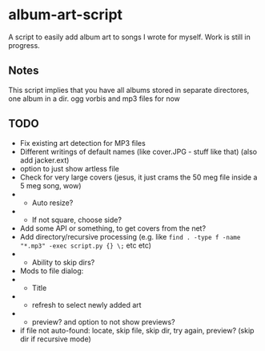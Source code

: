 # album-art-script
A script to easily add album art to songs I wrote for myself.
Work is still in progress.

## Notes
This script implies that you have all albums stored in separate directores, one album in a dir.
ogg vorbis and mp3 files for now

## TODO
- Fix existing art detection for MP3 files
- Different writings of default names (like cover.JPG - stuff like that) (also add jacker.ext)
- option to just show artless file
- Check for very large covers (jesus, it just crams the 50 meg file inside a 5 meg song, wow)
- - Auto resize?
- - If not square, choose side?
- Add some API or something, to get covers from the net?
- Add directory/recursive processing (e.g. like `find . -type f -name "*.mp3" -exec script.py {} \;` etc etc)
- - Ability to skip dirs?
- Mods to file dialog:
- - Title
- - refresh to select newly added art
- - preview? and option to not show previews?
- if file not auto-found: locate, skip file, skip dir, try again, preview? (skip dir if recursive mode)
